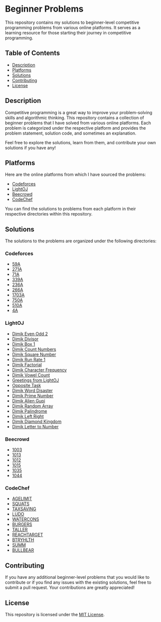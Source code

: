 # Beginner Problems

This repository contains my solutions to beginner-level competitive programming problems from various online platforms. It serves as a learning resource for those starting their journey in competitive programming.

## Table of Contents

- [Description](#description)
- [Platforms](#platforms)
- [Solutions](#solutions)
- [Contributing](#contributing)
- [License](#license)

## Description

Competitive programming is a great way to improve your problem-solving skills and algorithmic thinking. This repository contains a collection of beginner problems that I have solved from various online platforms. Each problem is categorized under the respective platform and provides the problem statement, solution code, and sometimes an explanation.

Feel free to explore the solutions, learn from them, and contribute your own solutions if you have any!

## Platforms

Here are the online platforms from which I have sourced the problems:

- [Codeforces](https://codeforces.com)
- [LightOJ](https://lightoj.com)
- [Beecrowd](https://www.beecrowd.com.br)
- [CodeChef](https://www.codechef.com)

You can find the solutions to problems from each platform in their respective directories within this repository.

## Solutions

The solutions to the problems are organized under the following directories:

### Codeforces

- [59A](Codeforces/59A.c)
- [271A](codeforces/271A.cpp)
- [71A](codeforces/71A.cpp)
- [339A](codeforces/339A.cpp)
- [236A](codeforces/236A.cpp)
- [266A](codeforces/266A.cpp)
- [1703A](codeforces/1703A.cpp)
- [750A](codeforces/750A.cpp)
- [510A](codeforces/510A.cpp)
- [4A](codeforces/4A.cpp)

### LightOJ

- [Dimik Even Odd 2](lightoj/dimik-even-odd-2.cpp)
- [Dimik Divisor](lightoj/dimik-divisor.cpp)
- [Dimik Box 1](lightoj/dimik-box-1.cpp)
- [Dimik Count Numbers](lightoj/dimik-count-numbers.cpp)
- [Dimik Square Number](lightoj/dimik-square-number.cpp)
- [Dimik Run Rate 1](lightoj/dimik-run-rate-1.cpp)
- [Dimik Factorial](lightoj/dimik-factorial.cpp)
- [Dimik Character Frequency](lightoj/dimik-character-frequency.cpp)
- [Dimik Vowel Count](lightoj/dimik-vowel-count.cpp)
- [Greetings from LightOJ](lightoj/greetings-from-lightoj.cpp)
- [Opposite Task](lightoj/opposite-task.cpp)
- [Dimik Word Disaster](lightoj/dimik-word-disaster.cpp)
- [Dimik Prime Number](lightoj/dimik-prime-number.cpp)
- [Dimik Alien Gupi](lightoj/dimik-alien-gupi.cpp)
- [Dimik Random Array](lightoj/dimik-random-array.cpp)
- [Dimik Palindrome](lightoj/dimik-palindrome.cpp)
- [Dimik Left Right](lightoj/dimik-left-right.cpp)
- [Dimik Diamond Kingdom](lightoj/dimik-diamond-kingdom.cpp)
- [Dimik Letter to Number](lightoj/dimik-letter-to-number.cpp)

### Beecrowd

- [1003](beecrowd/1003.cpp)
- [1013](beecrowd/1013.cpp)
- [1012](beecrowd/1012.cpp)
- [1015](beecrowd/1015.cpp)
- [1035](beecrowd/1035.cpp)
- [1044](beecrowd/1044.cpp)

### CodeChef

- [AGELIMIT](codechef/AGELIMIT.cpp)
- [SQUATS](codechef/SQUATS.cpp)
- [TAXSAVING](codechef/TAXSAVING.cpp)
- [LUDO](codechef/LUDO.cpp)
- [WATERCONS](codechef/WATERCONS.cpp)
- [BURGERS](codechef/BURGERS.cpp)
- [TALLER](codechef/TALLER.cpp)
- [REACHTARGET](codechef/REACHTARGET.cpp)
- [BTRYHLTH](codechef/BTRYHLTH.cpp)
- [SUMM](codechef/SUMM.cpp)
- [BULLBEAR](codechef/BULLBEAR.cpp)

## Contributing

If you have any additional beginner-level problems that you would like to contribute or if you find any issues with the existing solutions, feel free to submit a pull request. Your contributions are greatly appreciated!

## License

This repository is licensed under the [MIT License](LICENSE).
